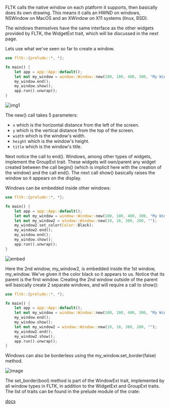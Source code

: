 FLTK calls the native window on each platform it supports, then basically does its own drawing. This means it calls an HWND on windows, NSWindow on MacOS and an XWindow on X11 systems (linux, BSD).

The windows themselves have the same interface as the other widgets provided by FLTK, the WidgetExt trait, which will be discussed in the next page. 

Lets use what we've seen so far to create a window.

```rust
use fltk::{prelude::*, *};

fn main() {
    let app = app::App::default();
    let mut my_window = window::Window::new(100, 100, 400, 300, "My Window");
    my_window.end();
    my_window.show();
    app.run().unwrap();
}
```

![img1](https://user-images.githubusercontent.com/37966791/100937363-f82ffa80-3503-11eb-8f3a-9afe34bdad59.jpg)

The new() call takes 5 parameters:
- `x` which is the horizontal distance from the left of the screen.
- `y` which is the vertical distance from the top of the screen.
- `width` which is the window's width.
- `height` which is the window's height.
- `title` which is the window's title.

Next notice the call to end(). Windows, among other types of widgets, implement the GroupExt trait. These widgets will own/parent any widget created between the call begin() (which is implicit here with the creation of the window) and the call end().
The next call show() basically raises the window so it appears on the display.

Windows can be embedded inside other windows:
```rust
use fltk::{prelude::*, *};

fn main() {
    let app = app::App::default();
    let mut my_window = window::Window::new(100, 100, 400, 300, "My Window");
    let mut my_window2 = window::Window::new(10, 10, 380, 280, "");
    my_window2.set_color(Color::Black);
    my_window2.end();
    my_window.end();
    my_window.show();
    app.run().unwrap();
}
```
![embed](https://user-images.githubusercontent.com/37966791/100937446-139b0580-3504-11eb-8738-1e4161175d0b.jpg)

Here the 2nd window, my_window2, is embedded inside the 1st window, my_window. We've given it the color black so it appears to us. Notice that its parent is the first window. Creating the 2nd window outside of the parent will basically create 2 separate windows, and will require a call to show():
```rust
use fltk::{prelude::*, *};

fn main() {
    let app = app::App::default();
    let mut my_window = window::Window::new(100, 100, 400, 300, "My Window");
    my_window.end();
    my_window.show();
    let mut my_window2 = window::Window::new(10, 10, 380, 280, "");
    my_window2.end();
    my_window2.show();
    app.run().unwrap();
}
```

Windows can also be borderless using the my_window.set_border(false) method.

![image](https://user-images.githubusercontent.com/37966791/100937639-565cdd80-3504-11eb-8cf6-e135243c38b0.png)

The set_border(bool) method is part of the WindowExt trait, implemented by all window types in FLTK, in addition to the WidgetExt and GroupExt traits.
The list of traits can be found in the prelude module of the crate:

[docs](https://docs.rs/fltk/*/fltk/prelude/index.html)